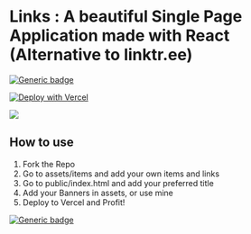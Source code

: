 # Links : A beautiful Single Page Application made with React (Alternative to linktr.ee)

[![Generic badge](https://img.shields.io/badge/Build-Success-<COLOR>.svg)](https://vercel.com/devgossips/bio/deployments) 

[![Deploy with Vercel](https://vercel.com/button)](https://vercel.com/new/git/external?repository-url=https%3A%2F%2Fgithub.com%2Fdevgossips%2Flinktree)

<img src = "https://github.com/devgossips/linktree/blob/master/-qd5JDmJEeyihAJCrBEAAg.png?raw=true"/>

## How to use
1. Fork the Repo
2. Go to assets/items and add your own items and links
3. Go to public/index.html and add your preferred title
4. Add your Banners in assets, or use mine
5. Deploy to Vercel and Profit!

[![Generic badge](https://img.shields.io/badge/LIVE-DEMO-<COLOR>.svg?style=for-the-badge&logo=Chrome)](https://bio.devgossips.vercel.app/)
